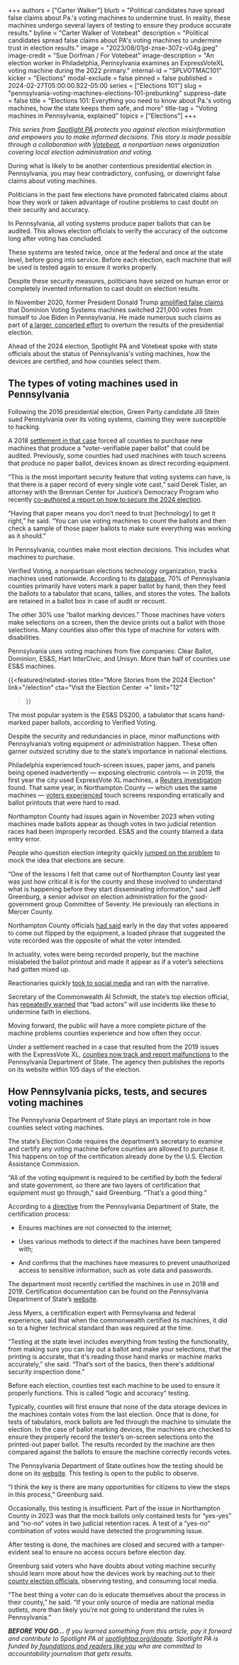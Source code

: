 +++
authors = ["Carter Walker"]
blurb = "Political candidates have spread false claims about Pa.'s voting machines to undermine trust. In reality, these machines undergo several layers of testing to ensure they produce accurate results."
byline = "Carter Walker of Votebeat"
description = "Political candidates spread false claims about PA's voting machines to undermine trust in election results."
image = "2023/08/01jd-znse-307z-v04g.jpeg"
image-credit = "Sue Dorfman / For Votebeat"
image-description = "An election worker in Philadelphia, Pennsylvania examines an ExpressVoteXL voting machine during the 2022 primary."
internal-id = "SPLVOTMAC101"
kicker = "Elections"
modal-exclude = false
pinned = false
published = 2024-02-27T05:00:00.822-05:00
series = ["Elections 101"]
slug = "pennsylvania-voting-machines-elections-101-prebunking"
suppress-date = false
title = "Elections 101: Everything you need to know about Pa.'s voting machines, how the state keeps them safe, and more"
title-tag = "Voting machines in Pennsylvania, explained"
topics = ["Elections"]
+++

<em>This series from </em><a href="https://www.spotlightpa.org/"><em>Spotlight PA</em></a><em> protects you against election misinformation and empowers you to make informed decisions. This story is made possible through a collaboration with </em><a href="https://www.votebeat.org/"><em>Votebeat</em></a><em>, a nonpartisan news organization covering local election administration and voting.</em>

During what is likely to be another contentious presidential election in Pennsylvania, you may hear contradictory, confusing, or downright false claims about voting machines.

Politicians in the past few elections have promoted fabricated claims about how they work or taken advantage of routine problems to cast doubt on their security and accuracy.

In Pennsylvania, all voting systems produce paper ballots that can be audited. This allows election officials to verify the accuracy of the outcome long after voting has concluded.

<script src="https://www.spotlightpa.org/embed.js" async></script><div data-spl-embed-version="1" data-spl-src="https://www.spotlightpa.org/embeds/newsletter/"></div>

These systems are tested twice, once at the federal and once at the state level, before going into service. Before each election, each machine that will be used is tested again to ensure it works properly.

Despite these security measures, politicians have seized on human error or completely invented information to cast doubt on election results.

In November 2020, former President Donald Trump <a href="https://apnews.com/article/fact-check-trump-tweets-tall-tale-votes-13c104367924b8192b4fcecf334f7806">amplified false claims</a> that Dominion Voting Systems machines switched 221,000 votes from himself to Joe Biden in Pennsylvania. He made numerous such claims as part of <a href="https://www.nytimes.com/2023/08/17/us/politics/trump-election-lies-fact-check.html">a larger, concerted effort</a> to overturn the results of the presidential election.

Ahead of the 2024 election, Spotlight PA and Votebeat spoke with state officials about the status of Pennsylvania&#39;s voting machines, how the devices are certified, and how counties select them.

## The types of voting machines used in Pennsylvania

Following the 2016 presidential election, Green Party candidate Jill Stein sued Pennsylvania over its voting systems, claiming they were susceptible to hacking.

A 2018 <a href="https://www.inquirer.com/politics/pennsylvania/pennsylvania-commits-new-voting-machines-election-audit-20181130.html">settlement in that case</a> forced all counties to purchase new machines that produce a “voter-verifiable paper ballot” that could be audited. Previously, some counties had used machines with touch screens that produce no paper ballot, devices known as direct recording equipment.

“This is the most important security feature that voting systems can have, is that there is a paper record of every single vote cast,” said Derek Tisler, an attorney with the Brennan Center for Justice’s Democracy Program who recently <a href="https://www.brennancenter.org/our-work/policy-solutions/securing-2024-election">co-authored a report on how to secure the 2024 election</a>.

“Having that paper means you don’t need to trust \[technology\] to get it right,” he said. “You can use voting machines to count the ballots and then check a sample of those paper ballots to make sure everything was working as it should.”

In Pennsylvania, counties make most election decisions. This includes what machines to purchase.

Verified Voting, a nonpartisan elections technology organization, tracks machines used nationwide. According to its <a href="https://verifiedvoting.org/verifier/#mode/navigate/map/ppEquip/mapType/normal/year/2024/state/42">database</a>, 70% of Pennsylvania counties primarily have voters mark a paper ballot by hand, then they feed the ballots to a tabulator that scans, tallies, and stores the votes. The ballots are retained in a ballot box in case of audit or recount.

The other 30% use “ballot marking devices.” Those machines have voters make selections on a screen, then the device prints out a ballot with those selections. Many counties also offer this type of machine for voters with disabilities.

Pennsylvania uses voting machines from five companies: Clear Ballot, Dominion, ES&amp;S, Hart InterCivic, and Unisyn. More than half of counties use ES&amp;S machines.

{{<featured/related-stories 
  title="More Stories from the 2024 Election" 
  link="/election"
  cta="Visit the Election Center →"
  limit="12"
>}}

The most popular system is the ES&amp;S DS200, a tabulator that scans hand-marked paper ballots, according to Verified Voting.

Despite the security and redundancies in place, minor malfunctions with Pennsylvania’s voting equipment or administration happen. These often garner outsized scrutiny due to the state’s importance in national elections.

Philadelphia experienced touch-screen issues, paper jams, and panels being opened inadvertently — exposing electronic controls — in 2019, the first year the city used ExpressVote XL machines, a <a href="https://www.reuters.com/article/us-usa-election-pennsylvania-machines-ex/exclusive-philadelphias-new-voting-machines-under-scrutiny-in-tuesdays-elections-idUSKBN23828J/">Reuters investigation</a> found. That same year, in Northampton County — which uses the same machines — <a href="https://www.spotlightpa.org/news/2020/10/pa-northampton-county-voting-machines-glitches-presidential-election/">voters experienced</a> touch screens responding erratically and ballot printouts that were hard to read.

Northampton County had issues again in November 2023 when voting machines made ballots appear as though votes in two judicial retention races had been improperly recorded. ES&amp;S and the county blamed a data entry error.

People who question election integrity quickly <a href="https://twitter.com/abrahamhamadeh/status/1721983962778886514?s=46&amp;t=UQBYjZ2Ni_IbmeUwNjHQUw">jumped on the problem</a> to mock the idea that elections are secure.

“One of the lessons I felt that came out of Northampton County last year was just how critical it is for the county and those involved to understand what is happening before they start disseminating information,&#34; said Jeff Greenburg, a senior advisor on election administration for the good-government group Committee of Seventy. He previously ran elections in Mercer County.

Northampton County officials <a href="https://www.lehighvalleynews.com/elections/election-2023-widespread-voting-machine-problems-reported-in-northampton-county">had said</a> early in the day that votes appeared to come out flipped by the equipment, a loaded phrase that suggested the vote recorded was the opposite of what the voter intended.

In actuality, votes were being recorded properly, but the machine mislabeled the ballot printout and made it appear as if a voter’s selections had gotten mixed up.

Reactionaries quickly <a href="https://apnews.com/article/fact-check-pennsylvania-election-vote-flip-545307248102">took to social media</a> and ran with the narrative.

Secretary of the Commonwealth Al Schmidt, the state’s top election official, has <a href="https://www.politico.com/news/2023/11/25/voting-machine-trouble-pennsylvania-00128554">repeatedly warned</a> that “bad actors” will use incidents like these to undermine faith in elections.

Moving forward, the public will have a more complete picture of the machine problems counties experience and how often they occur.

Under a settlement reached in a case that resulted from the 2019 issues with the ExpressVote XL, <a href="https://www.votebeat.org/pennsylvania/2023/8/18/23837562/voting-machine-malfunction-reports-public-database-election-lawsuit/">counties now track and report malfunctions</a> to the Pennsylvania Department of State. The agency then publishes the reports on its website within 105 days of the election.

## How Pennsylvania picks, tests, and secures voting machines

The Pennsylvania Department of State plays an important role in how counties select voting machines.

The state’s Election Code requires the department’s secretary to examine and certify any voting machine before counties are allowed to purchase it. This happens on top of the certification already done by the U.S. Election Assistance Commission.

“All of the voting equipment is required to be certified by both the federal and state government, so there are two layers of certification that equipment must go through,” said Greenburg. “That’s a good thing.”

According to a <a href="https://www.dos.pa.gov/VotingElections/Documents/Voting%20Systems/Directives/Conduct%20Directive%20Att%20E%20-%20PA%20Voting%20System%20Security%20Standard%20v06122018.pdf">directive</a> from the Pennsylvania Department of State, the certification process:

- Ensures machines are not connected to the internet;

- Uses various methods to detect if the machines have been tampered with;

- And confirms that the machines have measures to prevent unauthorized access to sensitive information, such as vote data and passwords.

The department most recently certified the machines in use in 2018 and 2019. Certification documentation can be found on the Pennsylvania Department of State’s <a href="https://www.vote.pa.gov/About-Elections/Pages/New-Voting-Systems.aspx">website</a>.

Jess Myers, a certification expert with Pennsylvania and federal experience, said that when the commonwealth certified its machines, it did so to a higher technical standard than was required at the time.

“Testing at the state level includes everything from testing the functionality, from making sure you can lay out a ballot and make your selections, that the printing is accurate, that it&#39;s reading those hand marks or machine marks accurately,” she said. “That’s sort of the basics, then there&#39;s additional security inspection done.”

Before each election, counties test each machine to be used to ensure it properly functions. This is called “logic and accuracy” testing.

<script src="https://www.spotlightpa.org/embed.js" async></script><div data-spl-embed-version="1" data-spl-src="https://www.spotlightpa.org/embeds/donate/"></div>

Typically, counties will first ensure that none of the data storage devices in the machines contain votes from the last election. Once that is done, for tests of tabulators, mock ballots are fed through the machine to simulate the election. In the case of ballot marking devices, the machines are checked to ensure they properly record the tester’s on-screen selections onto the printed-out paper ballot. The results recorded by the machine are then compared against the ballots to ensure the machine correctly records votes.

The Pennsylvania Department of State outlines how the testing should be done on its <a href="https://www.dos.pa.gov/VotingElections/OtherServicesEvents/Documents/2023-Directive-Logic-Accuracy-Testing.pdf">website</a>. This testing is open to the public to observe.

“I think the key is there are many opportunities for citizens to view the steps in this process,” Greenburg said.

Occasionally, this testing is insufficient. Part of the issue in Northampton County in 2023 was that the mock ballots only contained tests for “yes-yes” and “no-no” votes in two judicial retention races. A test of a “yes-no” combination of votes would have detected the programming issue.

After testing is done, the machines are closed and secured with a tamper-evident seal to ensure no access occurs before election day.

Greenburg said voters who have doubts about voting machine security should learn more about how the devices work by reaching out to their <a href="https://www.vote.pa.gov/Resources/pages/contact-your-election-officials.aspx">county election officials</a>, observing testing, and consuming local media.

“The best thing a voter can do is educate themselves about the process in their county,” he said. “If your only source of media are national media outlets, more than likely you’re not going to understand the rules in Pennsylvania.”

<strong><em>BEFORE YOU GO…</em></strong><em> If you learned something from this article, pay it forward and contribute to Spotlight PA at </em><a href="https://www.spotlightpa.org/donate"><em>spotlightpa.org/donate</em></a><em>. Spotlight PA is funded by</em><a href="https://www.spotlightpa.org/support"><em> foundations and readers like you</em></a><em> who are committed to accountability journalism that gets results.</em>

